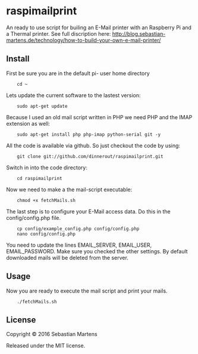 # raspimailprint

An ready to use script for builing an E-Mail printer with an Raspberry Pi and a Thermal printer. See full discription here: <a href="http://blog.sebastian-martens.de/technology/how-to-build-your-own-e-mail-printer/">http://blog.sebastian-martens.de/technology/how-to-build-your-own-e-mail-printer/</a>

## Install

First be sure you are in the default pi- user home directory

		cd ~

Lets update the current software to the lastest version:

		sudo apt-get update

Because I used an old mail script written in PHP we need PHP and the IMAP extension as well:

		sudo apt-get install php php-imap python-serial git -y

All the code is available via github. So just checkout the code by using:
		
		git clone git://github.com/dinnerout/raspimailprint.git

Switch in into the code directory:
		
		cd raspimailprint

Now we need to make a the mail-script executable:
		
		chmod +x fetchMails.sh

The last step is to configure your E-Mail access data. Do this in the config/config.php file.
		
		cp config/example_config.php config/config.php
		nano config/config.php

You need to update the lines EMAIL_SERVER, EMAIL_USER, EMAIL_PASSWORD. Make sure you checked the other settings. By default downloaded mails will be deleted from the server.

## Usage

Now you are ready to execute the mail script and print your mails.
		
		./fetchMails.sh
		
## License
Copyright © 2016 Sebastian Martens

Released under the MIT license.
